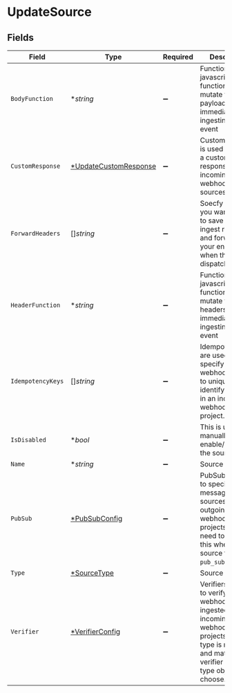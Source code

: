 # UpdateSource


## Fields

| Field                                                                                                                                                        | Type                                                                                                                                                         | Required                                                                                                                                                     | Description                                                                                                                                                  |
| ------------------------------------------------------------------------------------------------------------------------------------------------------------ | ------------------------------------------------------------------------------------------------------------------------------------------------------------ | ------------------------------------------------------------------------------------------------------------------------------------------------------------ | ------------------------------------------------------------------------------------------------------------------------------------------------------------ |
| `BodyFunction`                                                                                                                                               | **string*                                                                                                                                                    | :heavy_minus_sign:                                                                                                                                           | Function is a javascript function used to mutate the payload<br/>immediately after ingesting an event                                                        |
| `CustomResponse`                                                                                                                                             | [*UpdateCustomResponse](./updatecustomresponse.md)                                                                                                           | :heavy_minus_sign:                                                                                                                                           | Custom response is used to define a custom response for incoming<br/>webhooks project sources only.                                                          |
| `ForwardHeaders`                                                                                                                                             | []*string*                                                                                                                                                   | :heavy_minus_sign:                                                                                                                                           | Soecfy header you want convoy to save from the ingest request and forward to your endpoints when the event is dispatched.                                    |
| `HeaderFunction`                                                                                                                                             | **string*                                                                                                                                                    | :heavy_minus_sign:                                                                                                                                           | Function is a javascript function used to mutate the headers<br/>immediately after ingesting an event                                                        |
| `IdempotencyKeys`                                                                                                                                            | []*string*                                                                                                                                                   | :heavy_minus_sign:                                                                                                                                           | IdempotencyKeys are used to specify parts of a webhook request to uniquely<br/>identify the event in an incoming webhooks project.                           |
| `IsDisabled`                                                                                                                                                 | **bool*                                                                                                                                                      | :heavy_minus_sign:                                                                                                                                           | This is used to manually enable/disable the source.                                                                                                          |
| `Name`                                                                                                                                                       | **string*                                                                                                                                                    | :heavy_minus_sign:                                                                                                                                           | Source name.                                                                                                                                                 |
| `PubSub`                                                                                                                                                     | [*PubSubConfig](./pubsubconfig.md)                                                                                                                           | :heavy_minus_sign:                                                                                                                                           | PubSub are used to specify message broker sources for outgoing<br/>webhooks projects, you only need to specify this when the source type is `pub_sub`.       |
| `Type`                                                                                                                                                       | [*SourceType](./sourcetype.md)                                                                                                                               | :heavy_minus_sign:                                                                                                                                           | Source Type.                                                                                                                                                 |
| `Verifier`                                                                                                                                                   | [*VerifierConfig](./verifierconfig.md)                                                                                                                       | :heavy_minus_sign:                                                                                                                                           | Verifiers are used to verify webhook events ingested in incoming<br/>webhooks projects.  If set, type is required and match the verifier<br/>type object you choose. |